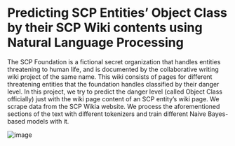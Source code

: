# Predicting SCP Entities’ Object Class by their SCP Wiki contents using Natural Language Processing

The SCP Foundation is a fictional secret organization that handles entities threatening to human life, and is documented by the collaborative writing wiki project of the same name. This wiki consists of pages for different threatening entities that the foundation handles classified by their danger level. In this project, we try to predict the danger level (called Object Class officially) just with the wiki page content of an SCP entity’s wiki page. We scrape data from the SCP Wikia website. We process the aforementioned sections of the text with different tokenizers and train different Naive Bayes-based models with it.

![image](https://github.com/iartolozaga2/scp-nlp/assets/27781902/eb33506d-a958-4a22-9d8b-d65abe07c679)
